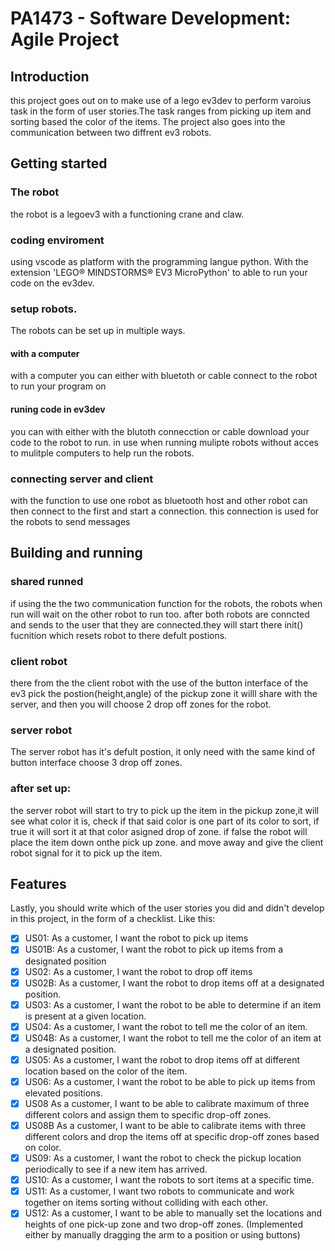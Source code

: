 # PA1473 - Software Development: Agile Project 


## Introduction
this project goes out on to make use of a lego ev3dev to perform varoius task in the form of user stories.The task ranges from picking up item and sorting based the color of the items.
The project also goes into the communication between two diffrent ev3 robots.


## Getting started
### The robot
the robot is a legoev3 with a functioning crane and claw.

### coding enviroment
using vscode as platform with the programming langue python.
With the extension 'LEGO® MINDSTORMS® EV3 MicroPython' to able to run your code on the ev3dev.


### setup robots.
The robots can be set up in multiple ways.

#### with a computer
with a computer you can either with bluetoth or cable connect to the robot to run your program on 

#### runing code in ev3dev
you can with either with the blutoth connecction or cable download your code to the robot to run.
in use when running mulipte robots without acces to mulitple computers to help run the robots.

### connecting server and client
with the function to use one robot as bluetooth host and other 
robot can then connect  to the first and start a connection.
this connection is used for the robots to send messages




## Building and running
### shared runned 
if using the the two communication function for the robots, the robots when run will wait on the other robot to run too. after both robots are conncted and sends to the user that they are connected.they will start there init() fucnition which resets robot to there defult postions.
### client robot    
there from the the client robot with the use of the button interface of the ev3 pick the postion(height,angle) of the pickup zone it willl share with the server, and then you will choose 2 drop off zones for the robot.
### server robot
The server robot has it's defult postion, it only need with the same kind of button interface choose 3 drop off zones.

### after set up:
the server robot will start to try to pick up the item in the pickup zone,it will see what color it is, check if that said color is one part of its color to sort, if true it will sort it at that color asigned drop of zone. if false the robot will place the item down onthe pick up zone.
and move away and give the client robot signal for it to pick up the item.	  


## Features

Lastly, you should write which of the user stories you did and didn't develop in this project, in the form of a checklist. Like this:

- [x] US01: As a customer, I want the robot to pick up items 
- [x] US01B: As a customer, I want the robot to pick up items from a designated position 
- [x] US02: As a customer, I want the robot to drop off items
- [x] US02B: As a customer, I want the robot to drop items off at a designated position. 
- [x] US03: As a customer, I want the robot to be able to determine if an item is present at a given location.
- [x] US04: As a customer, I want the robot to tell me the color of an item.
- [x] US04B: As a customer, I want the robot to tell me the color of an item at a designated position. 
- [x] US05: As a customer, I want the robot to drop items off at different location based on the color of the item.
- [x] US06: As a customer, I want the robot to be able to pick up items from elevated positions.
- [x] US08 As a customer, I want to be able to calibrate maximum of three different colors and assign them to specific drop-off zones.
- [x] US08B As a customer, I want to be able to calibrate items with three different colors and drop the items off at specific drop-off zones based on color. 
- [x] US09: As a customer, I want the robot to check the pickup location periodically to see if a new item has arrived. 
- [x] US10: As a customer, I want the robots to sort items at a specific time. 
- [x] US11: As a customer, I want two robots to communicate and work together on items sorting without colliding with each other. 
- [x] US12: As a customer, I want to be able to manually set the locations and heights of one pick-up zone and two drop-off zones. (Implemented either by manually dragging the arm to a position or using buttons) 